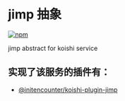 # jimp 抽象

[![npm](https://img.shields.io/npm/v/@initencounter/jimp?style=flat-square)](https://www.npmjs.com/package/@initencounter/jimp)

jimp abstract for koishi service

## 实现了该服务的插件有：

- [@initencounter/koishi-plugin-jimp](https://www.npmjs.com/package/@initencounter/koishi-plugin-jimp)
